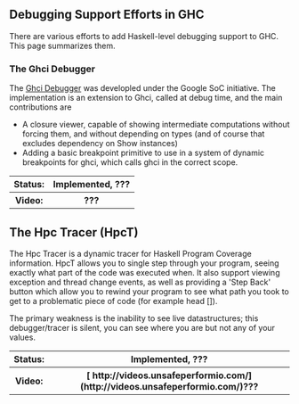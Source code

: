 ## Debugging Support Efforts in GHC



There are various efforts to add Haskell-level debugging support to GHC. This page
summarizes them.


### The Ghci Debugger



The [Ghci Debugger](ghci-debugger) was developled under the Google SoC initiative. The implementation is an extension to Ghci, called at debug time, and the main contributions are


- A closure viewer, capable of showing intermediate computations without forcing them, and without depending on types (and of course that excludes dependency on Show instances)
- Adding a basic breakpoint primitive to use in a system of dynamic breakpoints for ghci, which calls ghci in the correct scope.

<table><tr><th> Status: </th>
<th> Implemented, ??? 
</th></tr>
<tr><th> Video: </th>
<th> ??? 
</th></tr></table>


## The Hpc Tracer (HpcT)



The Hpc Tracer is a dynamic tracer for Haskell Program Coverage information. HpcT allows you to single step
through your program, seeing exactly what part of the code was executed when. It also support viewing exception and thread change events, as well as providing a 'Step Back' button which allow you to rewind your program to see what path you took to get to a problematic piece of code (for example head \[\]).



The primary weakness is the inability to see live datastructures; this debugger/tracer is silent, you can see where you are but not any of your values.


<table><tr><th> Status: </th>
<th> Implemented, ??? 
</th></tr>
<tr><th> Video: </th>
<th> [
http://videos.unsafeperformio.com/](http://videos.unsafeperformio.com/)??? 
</th></tr></table>


